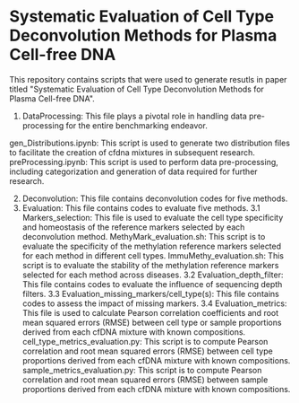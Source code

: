 Systematic Evaluation of Cell Type Deconvolution Methods for Plasma Cell-free DNA
=================================================================================
This repository contains scripts that were used to generate resutls in paper titled "Systematic Evaluation of Cell Type Deconvolution Methods for Plasma Cell-free DNA".  
1. DataProcessing: This file plays a pivotal role in handling data pre-processing for the entire benchmarking endeavor.

gen_Distributions.ipynb: This script is used to generate two distribution files to facilitate the creation of cfdna mixtures in subsequent research.  
preProcessing.ipynb: This script is used to perform data pre-processing, including categorization and generation of data required for further research.
  
2. Deconvolution: This file contains deconvolution codes for five methods.
3. Evaluation: This file contains codes to evaluate five methods.
   3.1 Markers_selection: This file is used to evaluate the cell type specificity and homeostasis of the reference markers selected by each deconvolution method.
   MethyMark_evaluation.sh: This script is to evaluate the specificity of the methylation reference markers selected for each method in different cell types.
   ImmuMethy_evaluation.sh: This script is to evaluate the stability of the methylation reference markers selected for each method across diseases.
   3.2 Evaluation_depth_filter: This file contains codes to evaluate the influence of sequencing depth filters.
   3.3 Evaluation_missing_markers/cell_type(s): This file contains codes to assess the impact of missing markers.
   3.4 Evaluation_metrics: This file is used to calculate Pearson correlation coefficients and root mean squared errors (RMSE) between cell type or sample proportions derived from each cfDNA mixture with known compositions.
   cell_type_metrics_evaluation.py: This script is to compute Pearson correlation and root mean squared errors (RMSE) between cell type proportions derived from each cfDNA mixture with known compositions.
   sample_metrics_evaluation.py: This script is to compute Pearson correlation and root mean squared errors (RMSE) between sample proportions derived from each cfDNA mixture with known compositions.
